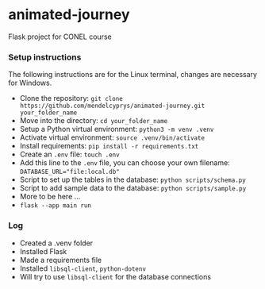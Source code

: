 # animated-journey
Flask project for CONEL course

### Setup instructions
The following instructions are for the Linux terminal, changes are necessary for Windows.
- Clone the repository: `git clone https://github.com/mendelcyprys/animated-journey.git your_folder_name`
- Move into the directory: `cd your_folder_name`
- Setup a Python virtual environment: `python3 -m venv .venv`
- Activate virtual environment: `source .venv/bin/activate`
- Install requirements: `pip install -r requirements.txt`
- Create an `.env` file: `touch .env`
- Add this line to the `.env` file, you can choose your own filename: `DATABASE_URL="file:local.db"`
- Script to set up the tables in the database: `python scripts/schema.py`
- Script to add sample data to the database: `python scripts/sample.py`
- More to be here ...
- `flask --app main run`

### Log
- Created a .venv folder
- Installed Flask
- Made a requirements file
- Installed `libsql-client`, `python-dotenv`
- Will try to use `libsql-client` for the database connections
